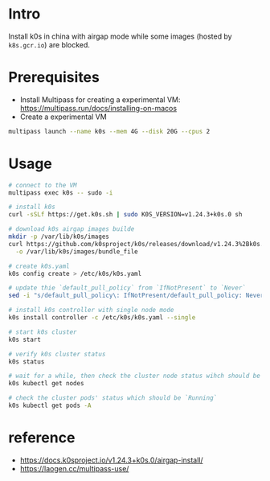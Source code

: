 
# Intro

Install k0s in china with airgap mode while some images (hosted by `k8s.gcr.io`) are blocked.

# Prerequisites

- Install Multipass for creating a experimental VM: https://multipass.run/docs/installing-on-macos
- Create a experimental VM

```bash
multipass launch --name k0s --mem 4G --disk 20G --cpus 2
```

# Usage

```bash
# connect to the VM
multipass exec k0s -- sudo -i

# install k0s
curl -sSLf https://get.k0s.sh | sudo K0S_VERSION=v1.24.3+k0s.0 sh

# download k0s airgap images builde
mkdir -p /var/lib/k0s/images
curl https://github.com/k0sproject/k0s/releases/download/v1.24.3%2Bk0s.0/k0s-airgap-bundle-v1.24.3+k0s.0-arm64 \
  -o /var/lib/k0s/images/bundle_file

# create k0s.yaml
k0s config create > /etc/k0s/k0s.yaml

# update thie `default_pull_policy` from `IfNotPresent` to `Never`
sed -i "s/default_pull_policy\: IfNotPresent/default_pull_policy: Never/g" /etc/k0s/k0s.yaml

# install k0s controller with single node mode
k0s install controller -c /etc/k0s/k0s.yaml --single

# start k0s cluster
k0s start

# verify k0s cluster status
k0s status

# wait for a while, then check the cluster node status wihch should be `Ready`
k0s kubectl get nodes

# check the cluster pods' status which should be `Running`
k0s kubectl get pods -A
```

# reference

- https://docs.k0sproject.io/v1.24.3+k0s.0/airgap-install/
- https://laogen.cc/multipass-use/